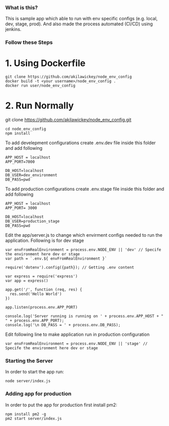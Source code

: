 ### What is this?
This is sample app which able to run with env specific configs (e.g. local, dev, stage, prod). And also made the process automated (CI/CD) using jenkins.

### Follow these Steps

# 1. Using Dockerfile

```
git clone https://github.com/akilawickey/node_env_config
docker build -t <your username>/node_env_config .
docker run user/node_env_config
```
  
# 2. Run Normally

git clone https://github.com/akilawickey/node_env_config.git

```
cd node_env_config
npm install
```
To add develepment configurations create .env.dev file inside this folder and add following

```
APP_HOST = localhost
APP_PORT=7000

DB_HOST=localhost
DB_USER=dev_environment
DB_PASS=pwd
``` 
To add production configurations create .env.stage file inside this folder and add following

```
APP_HOST = localhost
APP_PORT= 3000

DB_HOST=localhost
DB_USER=production_stage
DB_PASS=pwd
``` 

Edit the app/server.js to change which envirment configs needed to run the application. Following is for dev stage

```
var envFromRealEnvironment = process.env.NODE_ENV || 'dev' // Specife the environment here dev or stage
var path = `.env.${ envFromRealEnvironment }`

require('dotenv').config({path}); // Getting .env content

var express = require('express')
var app = express()

app.get('/', function (req, res) {
  res.send('Hello World')
})

app.listen(process.env.APP_PORT)

console.log('Server running is running on ' + process.env.APP_HOST + " " + process.env.APP_PORT);
console.log('\n DB_PASS = ' + process.env.DB_PASS);
```

Edit following line to make application run in production configuration

```
var envFromRealEnvironment = process.env.NODE_ENV || 'stage' // Specife the environment here dev or stage

```

### Starting the Server
In order to start the app run:

```
node server/index.js
```
### Adding app for production
In order to put the app for production first install pm2:

```
npm install pm2 -g
pm2 start server/index.js
```
